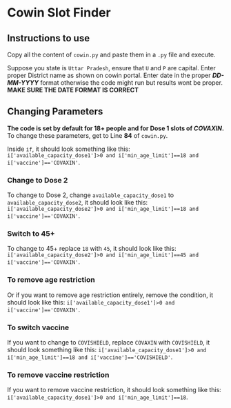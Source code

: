 # Cowin Slot Finder

## Instructions to use

Copy all the content of `cowin.py`  and paste them in a `.py` file and execute.

Suppose you state is `Uttar Pradesh`, ensure that `U` and `P` are capital.
Enter proper District name as shown on cowin portal.
Enter date in the proper **_DD-MM-YYYY_** format otherwise the code might run but results wont be proper.
**MAKE SURE THE DATE FORMAT IS CORRECT**


## Changing Parameters
**The code is set by default for 18+ people and for Dose 1 slots of *COVAXIN*.**
To change these parameters, get to Line **84** of `cowin.py`.

Inside `if`, it should look something like this:
`i['available_capacity_dose1']>0 and i['min_age_limit']==18 and i['vaccine']=='COVAXIN'`.

### Change to Dose 2
To change to Dose 2, change `available_capacity_dose1` to `available_capacity_dose2`, it should look like this:
`i['available_capacity_dose2']>0 and i['min_age_limit']==18 and i['vaccine']=='COVAXIN'`.

### Switch to 45+
To change to 45+ replace `18` with `45`, it should look like this:
`i['available_capacity_dose2']>0 and i['min_age_limit']==45 and i['vaccine']=='COVAXIN'`.

### To remove age restriction
Or if you want to remove age restriction entirely, remove the condition, it should look like this:
`i['available_capacity_dose1']>0 and i['vaccine']=='COVAXIN'`.

### To switch vaccine
If you want to change to `COVISHIELD`, replace `COVAXIN` with `COVISHIELD`, it should look something like this:
`i['available_capacity_dose1']>0 and i['min_age_limit']==18 and i['vaccine']=='COVISHIELD'`.
### To remove vaccine restriction
If you want to remove vaccine restriction, it should look something like this: 
`i['available_capacity_dose1']>0 and i['min_age_limit']==18`.


